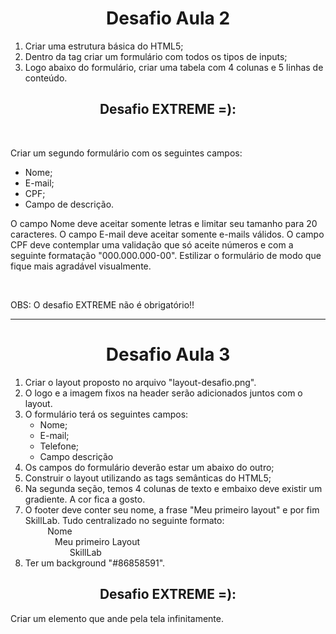 <h1 style="text-align:center"><strong>Desafio Aula 2</strong></h1>

<ol>
    <li>Criar uma estrutura básica do HTML5;</li>
    <li>Dentro da tag <body> criar um formulário com todos os tipos de inputs;</li>
    <li>Logo abaixo do formulário, criar uma tabela com 4 colunas e 5 linhas de conteúdo.</li>
</ol> 

<h2 style="text-align:center"><strong>Desafio EXTREME =):</strong></h2> 
<br>
<p>Criar um segundo formulário com os seguintes campos:</p>

<ul>
    <li>Nome;</li>
    <li>E-mail;</li>
    <li>CPF;</li>
    <li>Campo de descrição.</li>
</ul>
    
<p style="text-align="justify">O campo Nome deve aceitar somente letras e limitar seu tamanho para 20 caracteres. O campo E-mail deve aceitar somente e-mails válidos. O campo CPF deve contemplar uma validação que só aceite números e com a seguinte formatação "000.000.000-00". Estilizar o formulário de modo que fique mais agradável visualmente.</p>
<br>
<p>OBS: O desafio EXTREME não é obrigatório!!</p>

 <hr>
<h1 style="text-align:center"><strong>Desafio Aula 3</strong></h1>
<ol>    
    <li>Criar o layout proposto no arquivo "layout-desafio.png".</li>
    <li>O logo e a imagem fixos na header serão adicionados juntos com  o layout.</li>
    <li>O formulário terá os seguintes campos:
        <ul>
            <li>Nome;</li>
            <li>E-mail;</li>
            <li>Telefone;</li> 
            <li>Campo descrição</li>
        </ul>
    </li>
    <li>Os campos do formulário deverão estar um abaixo do outro;</li>
    <li>Construir o layout utilizando as tags semânticas do HTML5;</li>
    <li>Na segunda seção, temos 4 colunas de texto e embaixo deve existir um gradiente. A cor fica a gosto.</li>
    <li>O footer deve conter seu nome, a frase "Meu primeiro layout" e por fim SkillLab. Tudo centralizado no seguinte formato:<br>
    &nbsp;&nbsp;&nbsp;&nbsp;&nbsp;&nbsp;&nbsp;&nbsp;&nbsp;Nome<br>
    &nbsp;&nbsp;&nbsp;&nbsp;&nbsp;&nbsp;&nbsp;&nbsp;&nbsp;&nbsp;&nbsp;&nbsp;Meu primeiro Layout<br>
    &nbsp;&nbsp;&nbsp;&nbsp;&nbsp;&nbsp;&nbsp;&nbsp;&nbsp;&nbsp;&nbsp;&nbsp;&nbsp;&nbsp;&nbsp;&nbsp;&nbsp;&nbsp;SkillLab</li>
    <li>Ter um background "#86858591".</li>
    </ol>

<h2 style="text-align:center"><strong>Desafio EXTREME =):</strong></h2> 
<p>Criar um elemento que ande pela tela infinitamente.</p>
